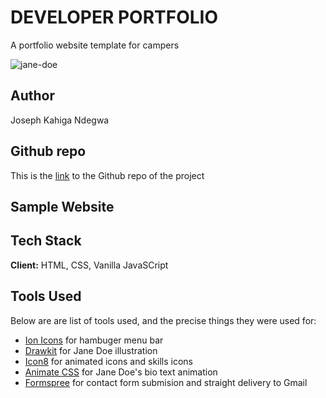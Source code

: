 # DEVELOPER PORTFOLIO

A portfolio website template for campers

![jane-doe](jane-shot.png)

## Author
Joseph Kahiga Ndegwa

## Github repo

This is the [link](https://github.com/kahiga2244/my-portfolio) to the Github repo of the project

## Sample Website



## Tech Stack

**Client:** HTML, CSS, Vanilla JavaSCript

## Tools Used

Below are are list of tools used, and the precise things they were used for:

- [Ion Icons](https://ionic.io/ionicons) for hambuger menu bar
- [Drawkit](https://www.drawkit.io/) for Jane Doe illustration
- [Icon8](https://icons8.com/) for animated icons and skills icons
- [Animate CSS](https://animate.style/) for Jane Doe's bio text animation
- [Formspree](https://formspree.io/) for contact form submision and straight delivery to Gmail

